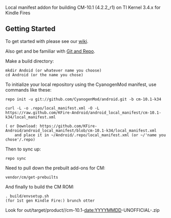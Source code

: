 Local manifest addon for building CM-10.1 (4.2.2_r1) on TI Kernel 3.4.x for Kindle Fires

Getting Started
---------------

To get started with please see our [wiki](https://github.com/KFire-Android/android_local_manifest/wiki).

Also get and be familiar with [Git and Repo](http://source.android.com/download/using-repo).

Make a build directory:

	mkdir Andoid (or whatever name you choose)
	cd Android (or the name you chose)
	

To initialize your local repository using the CyanogenMod manifest, use commands like these:

	repo init -u git://github.com/CyanogenMod/android.git -b cm-10.1-k34

	curl -L -o .repo/local_manifest.xml -O -L https://raw.github.com/KFire-Android/android_local_manifest/cm-10.1-k34/local_manifest.xml

	( or Download: https://github.com/KFire-Android/android_local_manifest/blob/cm-10.1-k34/local_manifest.xml
		and place it in ~/Android/.repo/local_manifest.xml (or ~/'name you chose'/.repo)

Then to sync up:

	repo sync

Need to pull down the prebuilt add-ons for CM:

	vendor/cm/get-prebuilts

And finally to build the CM ROM:

	. build/envsetup.sh
	(for 1st gen Kindle Fire:) brunch otter

Look for out/target/product/<devicename>/cm-10.1-<date:YYYYMMDD>-UNOFFICIAL-<devicename>.zip

